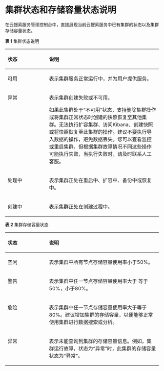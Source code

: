# 集群状态和存储容量状态说明<a name="css_01_0053"></a>

在云搜索服务管理控制台中，直接展现当前云搜索服务中已有集群的状态以及集群存储容量状态。

**表 1**  集群状态说明

<a name="table17964125910288"></a>
<table><thead align="left"><tr id="row69651559162818"><th class="cellrowborder" valign="top" width="27.029999999999998%" id="mcps1.2.3.1.1"><p id="p99651459142815"><a name="p99651459142815"></a><a name="p99651459142815"></a>状态</p>
</th>
<th class="cellrowborder" valign="top" width="72.97%" id="mcps1.2.3.1.2"><p id="p18965105916281"><a name="p18965105916281"></a><a name="p18965105916281"></a>说明</p>
</th>
</tr>
</thead>
<tbody><tr id="row17965105972814"><td class="cellrowborder" valign="top" width="27.029999999999998%" headers="mcps1.2.3.1.1 "><p id="p20965205918287"><a name="p20965205918287"></a><a name="p20965205918287"></a>可用</p>
</td>
<td class="cellrowborder" valign="top" width="72.97%" headers="mcps1.2.3.1.2 "><p id="p880114324315"><a name="p880114324315"></a><a name="p880114324315"></a>表示集群服务正常运行中，并为用户提供服务。</p>
</td>
</tr>
<tr id="row492694223914"><td class="cellrowborder" valign="top" width="27.029999999999998%" headers="mcps1.2.3.1.1 "><p id="p664519463399"><a name="p664519463399"></a><a name="p664519463399"></a>异常</p>
</td>
<td class="cellrowborder" valign="top" width="72.97%" headers="mcps1.2.3.1.2 "><p id="p106451546173910"><a name="p106451546173910"></a><a name="p106451546173910"></a>表示集群创建失败或不可用。</p>
<p id="p73354923710"><a name="p73354923710"></a><a name="p73354923710"></a>如果此集群处于<span class="parmname" id="parmname1011512339487"><a name="parmname1011512339487"></a><a name="parmname1011512339487"></a>“不可用”</span>状态，支持删除集群操作或将集群正常状态时创建的快照恢复至其他集群。无法执行扩容集群、访问Kibana、创建快照或将快照恢复至此集群的操作。建议不要执行导入数据的操作，避免数据丢失。您可以查看监控或重启集群，但根据集群故障情况不同这些操作可能执行失败，当执行失败时，请及时联系人工客服。</p>
</td>
</tr>
<tr id="row19965105914284"><td class="cellrowborder" valign="top" width="27.029999999999998%" headers="mcps1.2.3.1.1 "><p id="p996515942812"><a name="p996515942812"></a><a name="p996515942812"></a>处理中</p>
</td>
<td class="cellrowborder" valign="top" width="72.97%" headers="mcps1.2.3.1.2 "><p id="p79661859162818"><a name="p79661859162818"></a><a name="p79661859162818"></a>表示集群正处在重启中、扩容中、备份中或恢复中。</p>
</td>
</tr>
<tr id="row3968103032413"><td class="cellrowborder" valign="top" width="27.029999999999998%" headers="mcps1.2.3.1.1 "><p id="p096853010241"><a name="p096853010241"></a><a name="p096853010241"></a>创建中</p>
</td>
<td class="cellrowborder" valign="top" width="72.97%" headers="mcps1.2.3.1.2 "><p id="p296893019243"><a name="p296893019243"></a><a name="p296893019243"></a>表示集群正处在创建过程中。</p>
</td>
</tr>
</tbody>
</table>

**表 2**  集群存储容量状态

<a name="table10563055122911"></a>
<table><thead align="left"><tr id="row125631055152913"><th class="cellrowborder" valign="top" width="27%" id="mcps1.2.3.1.1"><p id="p05632554295"><a name="p05632554295"></a><a name="p05632554295"></a>状态</p>
</th>
<th class="cellrowborder" valign="top" width="73%" id="mcps1.2.3.1.2"><p id="p14563255182920"><a name="p14563255182920"></a><a name="p14563255182920"></a>说明</p>
</th>
</tr>
</thead>
<tbody><tr id="row11563105582912"><td class="cellrowborder" valign="top" width="27%" headers="mcps1.2.3.1.1 "><p id="p25631855102912"><a name="p25631855102912"></a><a name="p25631855102912"></a>空闲</p>
</td>
<td class="cellrowborder" valign="top" width="73%" headers="mcps1.2.3.1.2 "><p id="p1156318559293"><a name="p1156318559293"></a><a name="p1156318559293"></a>表示集群中所有节点存储容量使用率小于50%。</p>
</td>
</tr>
<tr id="row12563135512919"><td class="cellrowborder" valign="top" width="27%" headers="mcps1.2.3.1.1 "><p id="p12563185522910"><a name="p12563185522910"></a><a name="p12563185522910"></a>警告</p>
</td>
<td class="cellrowborder" valign="top" width="73%" headers="mcps1.2.3.1.2 "><p id="p556314552298"><a name="p556314552298"></a><a name="p556314552298"></a>表示集群中任一节点存储容量使用率大于 等于50%，小于80%。</p>
</td>
</tr>
<tr id="row115631755142919"><td class="cellrowborder" valign="top" width="27%" headers="mcps1.2.3.1.1 "><p id="p6563125516293"><a name="p6563125516293"></a><a name="p6563125516293"></a>危险</p>
</td>
<td class="cellrowborder" valign="top" width="73%" headers="mcps1.2.3.1.2 "><p id="p195641554291"><a name="p195641554291"></a><a name="p195641554291"></a>表示集群中任一节点存储容量使用率大于等于80%。建议增加集群的存储容量，以便能够正常使用集群进行数据搜索或分析。</p>
</td>
</tr>
<tr id="row1564855142918"><td class="cellrowborder" valign="top" width="27%" headers="mcps1.2.3.1.1 "><p id="p55642554298"><a name="p55642554298"></a><a name="p55642554298"></a>异常</p>
</td>
<td class="cellrowborder" valign="top" width="73%" headers="mcps1.2.3.1.2 "><p id="p95642553294"><a name="p95642553294"></a><a name="p95642553294"></a>表示未能查询到集群的存储容量信息。例如，集群运行故障，状态为<span class="parmname" id="parmname13735120134013"><a name="parmname13735120134013"></a><a name="parmname13735120134013"></a>“异常”</span>时，此集群的存储容量状态为<span class="parmname" id="parmname759510454010"><a name="parmname759510454010"></a><a name="parmname759510454010"></a>“异常”</span>。</p>
</td>
</tr>
</tbody>
</table>

